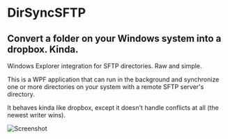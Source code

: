 # DirSyncSFTP

## Convert a folder on your Windows system into a dropbox. Kinda.

Windows Explorer integration for SFTP directories. Raw and simple.

This is a WPF application that can run in the background and synchronize one or more directories on your system with a remote SFTP server's directory.

It behaves kinda like dropbox, except it doesn't handle conflicts at all (the newest writer wins).

![Screenshot](https://api.files.glitchedpolygons.com/api/v1/files/dirsyncsftp-screenshot.png)
